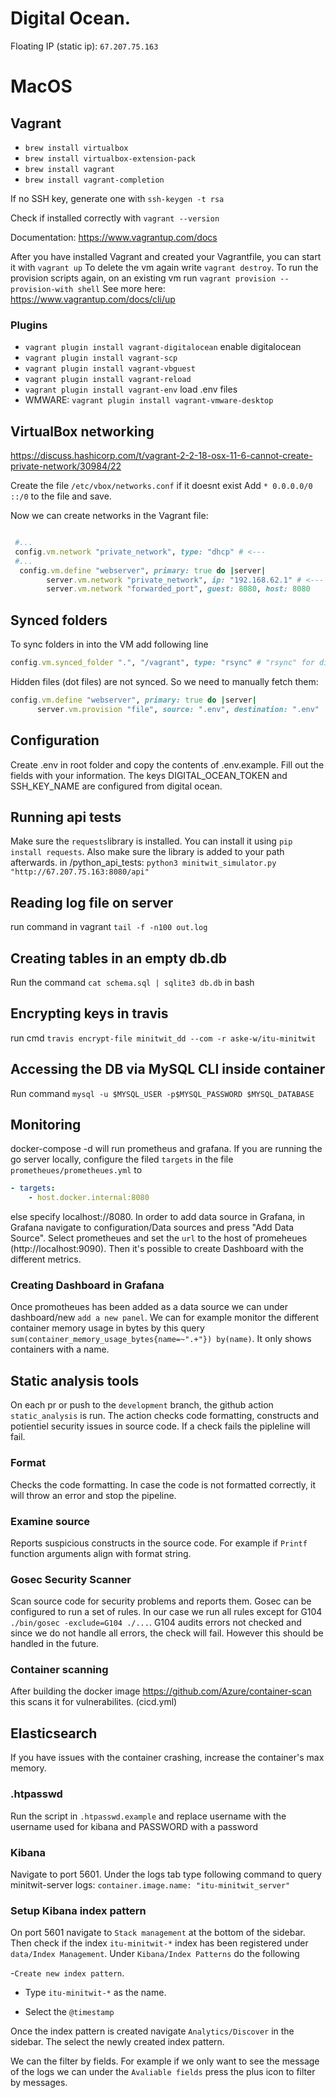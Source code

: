 # Digital Ocean.

Floating IP (static ip): `67.207.75.163`

# MacOS

## Vagrant

- `brew install virtualbox`
- `brew install virtualbox-extension-pack`
- `brew install vagrant`
- `brew install vagrant-completion`

If no SSH key, generate one with `ssh-keygen -t rsa`

Check if installed correctly with `vagrant --version`

Documentation: https://www.vagrantup.com/docs

After you have installed Vagrant and created your Vagrantfile, you can start it with `vagrant up`
To delete the vm again write `vagrant destroy`.
To run the provision scripts again, on an existing vm run `vagrant provision --provision-with shell`
See more here: https://www.vagrantup.com/docs/cli/up

### Plugins

- `vagrant plugin install vagrant-digitalocean` enable digitalocean
- `vagrant plugin install vagrant-scp`
- `vagrant plugin install vagrant-vbguest`
- `vagrant plugin install vagrant-reload`
- `vagrant plugin install vagrant-env` load .env files
- WMWARE: `vagrant plugin install vagrant-vmware-desktop`

## VirtualBox networking

https://discuss.hashicorp.com/t/vagrant-2-2-18-osx-11-6-cannot-create-private-network/30984/22

Create the file `/etc/vbox/networks.conf` if it doesnt exist
Add `* 0.0.0.0/0 ::/0` to the file and save.

Now we can create networks in the Vagrant file:

```ruby

 #...
 config.vm.network "private_network", type: "dhcp" # <---
 #...
  config.vm.define "webserver", primary: true do |server|
        server.vm.network "private_network", ip: "192.168.62.1" # <---
        server.vm.network "forwarded_port", guest: 8080, host: 8080

```

## Synced folders

To sync folders in into the VM add following line

```ruby
config.vm.synced_folder ".", "/vagrant", type: "rsync" # "rsync" for digitalocean. "virtualbox" for virtualbox
```

Hidden files (dot files) are not synced. So we need to manually fetch them:

```ruby
config.vm.define "webserver", primary: true do |server|
      server.vm.provision "file", source: ".env", destination: ".env"
```

## Configuration

Create .env in root folder and copy the contents of .env.example. Fill out the fields with your information. The keys DIGITAL_OCEAN_TOKEN and SSH_KEY_NAME are configured from digital ocean.

## Running api tests

Make sure the `requests`library is installed. You can install it using `pip install requests`.
Also make sure the library is added to your path afterwards.
in /python_api_tests: `python3 minitwit_simulator.py "http://67.207.75.163:8080/api"`

## Reading log file on server

run command in vagrant `tail -f -n100 out.log`

## Creating tables in an empty db.db

Run the command `cat schema.sql | sqlite3 db.db` in bash

## Encrypting keys in travis

run cmd `travis encrypt-file minitwit_dd --com -r aske-w/itu-minitwit`

## Accessing the DB via MySQL CLI inside container

Run command `mysql -u $MYSQL_USER -p$MYSQL_PASSWORD $MYSQL_DATABASE`

## Monitoring

docker-compose -d will run prometheus and grafana. If you are running the go server locally, configure the filed `targets` in the file `prometheues/prometheues.yml` to

```yaml
- targets:
    - host.docker.internal:8080
```

else specify localhost://8080.
In order to add data source in Grafana, in Grafana navigate to configuration/Data sources and press "Add Data Source". Select prometheues and set the `url` to the host of promeheues (http://localhost:9090). Then it's possible to create Dashboard with the different metrics.

### Creating Dashboard in Grafana

Once promotheues has been added as a data source we can under dashboard/new `add a new panel`. We can for example monitor the different container memory usage in bytes by this query `sum(container_memory_usage_bytes{name=~".+"}) by(name)`. It only shows containers with a name.

## Static analysis tools

On each pr or push to the `development` branch, the github action `static_analysis` is run. The action checks code formatting, constructs and potientiel security issues in source code. If a check fails the pipleline will fail.

### Format

Checks the code formatting. In case the code is not formatted correctly, it will throw an error and stop the pipeline.

### Examine source

Reports suspicious constructs in the source code. For example if `Printf` function arguments align with format string.

### Gosec Security Scanner

Scan source code for security problems and reports them. Gosec can be configured to run a set of rules. In our case we run all rules except for G104 `./bin/gosec -exclude=G104 ./...`. G104 audits errors not checked and since we do not handle all errors, the check will fail. However this should be handled in the future.

### Container scanning

After building the docker image https://github.com/Azure/container-scan this scans it for vulnerabilites. (cicd.yml)

## Elasticsearch

If you have issues with the container crashing, increase the container's max memory.

### .htpasswd

Run the script in `.htpasswd.example` and replace username with the username used for kibana and PASSWORD with a password

### Kibana

Navigate to port 5601. Under the logs tab type following command to query minitwit-server logs:
`container.image.name: "itu-minitwit_server"`

### Setup Kibana index pattern

On port 5601 navigate to `Stack management` at the bottom of the sidebar. Then check if the index `itu-minitwit-*` index has been registered under `data/Index Management`.
Under `Kibana/Index Patterns` do the following

-`Create new index pattern`.

- Type `itu-minitwit-*` as the name.

- Select the `@timestamp`

Once the index pattern is created navigate `Analytics/Discover` in the sidebar. The select the newly created index pattern.

We can the filter by fields. For example if we only want to see the message of the logs we can under the `Avaliable fields` press the plus icon to filter by messages.
